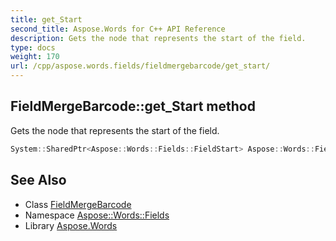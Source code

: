 ```yaml
---
title: get_Start
second_title: Aspose.Words for C++ API Reference
description: Gets the node that represents the start of the field.
type: docs
weight: 170
url: /cpp/aspose.words.fields/fieldmergebarcode/get_start/
---
```

## FieldMergeBarcode::get_Start method


Gets the node that represents the start of the field.

```cpp
System::SharedPtr<Aspose::Words::Fields::FieldStart> Aspose::Words::Fields::FieldMergeBarcode::get_Start() override
```

## See Also

* Class [FieldMergeBarcode](../)
* Namespace [Aspose::Words::Fields](../../)
* Library [Aspose.Words](../../../)

